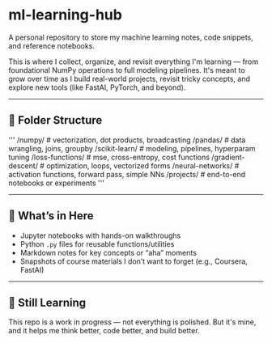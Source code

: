 # ml-learning-hub

A personal repository to store my machine learning notes, code snippets, and reference notebooks.

This is where I collect, organize, and revisit everything I'm learning — from foundational NumPy operations to full modeling pipelines. It's meant to grow over time as I build real-world projects, revisit tricky concepts, and explore new tools (like FastAI, PyTorch, and beyond).

---

## 📁 Folder Structure


'''
/numpy/ # vectorization, dot products, broadcasting
/pandas/ # data wrangling, joins, groupby
/scikit-learn/ # modeling, pipelines, hyperparam tuning
/loss-functions/ # mse, cross-entropy, cost functions
/gradient-descent/ # optimization, loops, vectorized forms
/neural-networks/ # activation functions, forward pass, simple NNs
/projects/ # end-to-end notebooks or experiments
'''

---

## 🧰 What’s in Here

- Jupyter notebooks with hands-on walkthroughs
- Python `.py` files for reusable functions/utilities
- Markdown notes for key concepts or “aha” moments
- Snapshots of course materials I don’t want to forget (e.g., Coursera, FastAI)

---

## 🚧 Still Learning

This repo is a work in progress — not everything is polished. But it's mine, and it helps me think better, code better, and build better.
